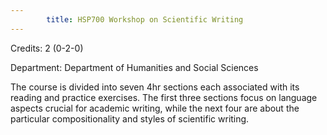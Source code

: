 ```yaml
---
        title: HSP700 Workshop on Scientific Writing
---
```

Credits: 2 (0-2-0)

Department: Department of Humanities and Social Sciences

The course is divided into seven 4hr sections each associated with its reading and practice exercises. The first three sections focus on language aspects crucial for academic writing, while the next four are about the particular compositionality and styles of scientific writing.